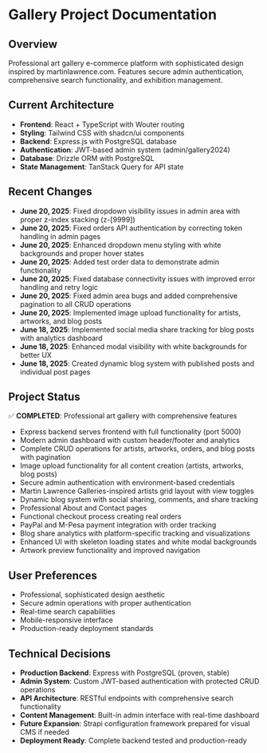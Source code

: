 # Gallery Project Documentation

## Overview
Professional art gallery e-commerce platform with sophisticated design inspired by martinlawrence.com. Features secure admin authentication, comprehensive search functionality, and exhibition management.

## Current Architecture
- **Frontend**: React + TypeScript with Wouter routing
- **Styling**: Tailwind CSS with shadcn/ui components
- **Backend**: Express.js with PostgreSQL database
- **Authentication**: JWT-based admin system (admin/gallery2024)
- **Database**: Drizzle ORM with PostgreSQL
- **State Management**: TanStack Query for API state

## Recent Changes
- **June 20, 2025**: Fixed dropdown visibility issues in admin area with proper z-index stacking (z-[9999])
- **June 20, 2025**: Fixed orders API authentication by correcting token handling in admin pages
- **June 20, 2025**: Enhanced dropdown menu styling with white backgrounds and proper hover states
- **June 20, 2025**: Added test order data to demonstrate admin functionality
- **June 20, 2025**: Fixed database connectivity issues with improved error handling and retry logic
- **June 20, 2025**: Fixed admin area bugs and added comprehensive pagination to all CRUD operations
- **June 20, 2025**: Implemented image upload functionality for artists, artworks, and blog posts
- **June 18, 2025**: Implemented social media share tracking for blog posts with analytics dashboard
- **June 18, 2025**: Enhanced modal visibility with white backgrounds for better UX
- **June 18, 2025**: Created dynamic blog system with published posts and individual post pages

## Project Status
✅ **COMPLETED**: Professional art gallery with comprehensive features
- Express backend serves frontend with full functionality (port 5000)
- Modern admin dashboard with custom header/footer and analytics
- Complete CRUD operations for artists, artworks, orders, and blog posts with pagination
- Image upload functionality for all content creation (artists, artworks, blog posts)
- Secure admin authentication with environment-based credentials
- Martin Lawrence Galleries-inspired artists grid layout with view toggles
- Dynamic blog system with social sharing, comments, and share tracking
- Professional About and Contact pages
- Functional checkout process creating real orders
- PayPal and M-Pesa payment integration with order tracking
- Blog share analytics with platform-specific tracking and visualizations
- Enhanced UI with skeleton loading states and white modal backgrounds
- Artwork preview functionality and improved navigation

## User Preferences
- Professional, sophisticated design aesthetic
- Secure admin operations with proper authentication
- Real-time search capabilities
- Mobile-responsive interface
- Production-ready deployment standards

## Technical Decisions
- **Production Backend**: Express with PostgreSQL (proven, stable)
- **Admin System**: Custom JWT-based authentication with protected CRUD operations
- **API Architecture**: RESTful endpoints with comprehensive search functionality
- **Content Management**: Built-in admin interface with real-time dashboard
- **Future Expansion**: Strapi configuration framework prepared for visual CMS if needed
- **Deployment Ready**: Complete backend tested and production-ready